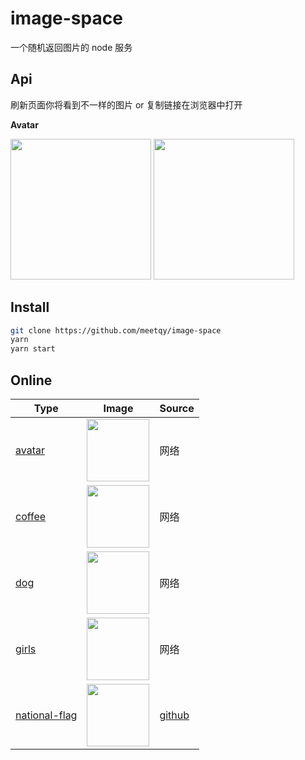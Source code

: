 # image-space

一个随机返回图片的 node 服务

## Api

刷新页面你将看到不一样的图片 or 复制链接在浏览器中打开

**Avatar**

<div>
  <img width="225" src="https://wcao.cc/image-space/api/avatar?1" />
  <img width="225" src="https://wcao.cc/image-space/api/avatar?2" />
</div>

## Install

```bash
git clone https://github.com/meetqy/image-space
yarn
yarn start
```

## Online

| Type                                                             | Image                                                                   | Source                                                  |
| ---------------------------------------------------------------- | ----------------------------------------------------------------------- | ------------------------------------------------------- |
| [avatar](https://wcao.cc/tools/image-space#avatar)               | <img width="100" src="https://wcao.cc/image-space/api/avatar" />        | 网络                                                    |
| [coffee](https://wcao.cc/tools/image-space#coffee)               | <img width="100" src="https://wcao.cc/image-space/api/coffee" />        | 网络                                                    |
| [dog](https://wcao.cc/tools/image-space#dog)                     | <img width="100" src="https://wcao.cc/image-space/api/dog" />           | 网络                                                    |
| [girls](https://wcao.cc/tools/image-space#girls)                 | <img width="100" src="https://wcao.cc/image-space/api/girls" />         | 网络                                                    |
| [national-flag](https://wcao.cc/tools/image-space#national-flag) | <img width="100" src="https://wcao.cc/image-space/api/national-flag" /> | [github](https://github.com/hampusborgos/country-flags) |
